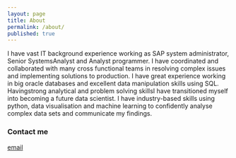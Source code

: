 ```yaml
---
layout: page
title: About
permalink: /about/
published: true
---
```


I have vast IT background experience working as SAP system administrator, Senior SystemsAnalyst and Analyst programmer. I have coordinated and collaborated with many cross functional teams in resolving complex issues and implementing solutions to production. I have great experience working in big oracle databases and excellent data manipulation skills using SQL. Havingstrong analytical and problem solving skillsI have transitioned myself into becoming a future data scientist. I have industry-based skills using python, data visualisation and machine learning to confidently   analyse complex data sets and communicate my findings.

### Contact me

[email](mailto:shalendra.shandil99@gmail.com)
